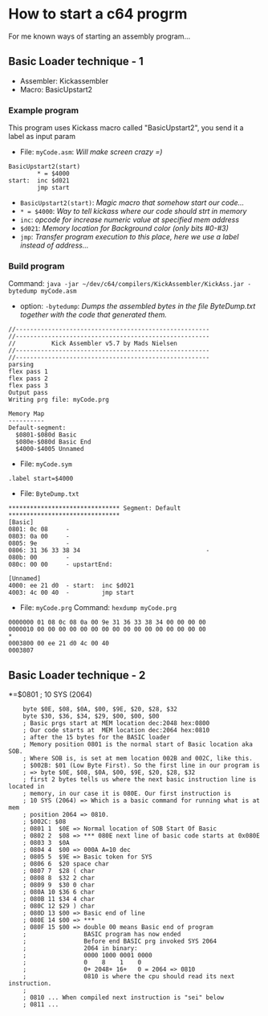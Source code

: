 # How to start a c64 progrm
For me known ways of starting an assembly program...

## Basic Loader technique - 1
- Assembler: Kickassembler
- Macro: BasicUpstart2
### Example program
This program uses Kickass macro called "BasicUpstart2", you send it a label as input param
* File: `myCode.asm`: *Will make screen crazy =)*

```
BasicUpstart2(start)
        * = $4000
start:  inc $d021
        jmp start
```
-  `BasicUpstart2(start)`: *Magic macro that somehow start our code...*
-  `* = $4000`: *Way to tell kickass where our code should strt in memory*
- `inc`: *opcode for increase numeric value at specified mem address*
- `$d021`: *Memory location for Background color (only bits #0-#3)*
- `jmp`: *Transfer program execution to this place, here we use a label instead of address...*

### Build program
Command: `java -jar ~/dev/c64/compilers/KickAssembler/KickAss.jar -bytedump myCode.asm`
- option: `-bytedump`: *Dumps the assembled bytes in the file ByteDump.txt together with the code that generated them.*

```
//------------------------------------------------------
//------------------------------------------------------
//          Kick Assembler v5.7 by Mads Nielsen
//------------------------------------------------------
//------------------------------------------------------
parsing
flex pass 1
flex pass 2
flex pass 3
Output pass
Writing prg file: myCode.prg

Memory Map
----------
Default-segment:
  $0801-$080d Basic
  $080e-$080d Basic End
  $4000-$4005 Unnamed
```

* File: `myCode.sym`
```
.label start=$4000
```

* File: `ByteDump.txt`
```
******************************* Segment: Default *******************************
[Basic]
0801: 0c 08     -
0803: 0a 00     -
0805: 9e        -
0806: 31 36 33 38 34                                   -
080b: 00        -
080c: 00 00     - upstartEnd:

[Unnamed]
4000: ee 21 d0  - start:  inc $d021
4003: 4c 00 40  -         jmp start
```

* File: `myCode.prg`
Command: `hexdump myCode.prg`
```
0000000 01 08 0c 08 0a 00 9e 31 36 33 38 34 00 00 00 00
0000010 00 00 00 00 00 00 00 00 00 00 00 00 00 00 00 00
*
0003800 00 ee 21 d0 4c 00 40
0003807
```


## Basic Loader technique - 2

*=$0801 ; 10 SYS (2064)

        byte $0E, $08, $0A, $00, $9E, $20, $28, $32
        byte $30, $36, $34, $29, $00, $00, $00
        ; Basic prgs start at MEM location dec:2048 hex:0800
        ; Our code starts at  MEM location dec:2064 hex:0810
        ; after the 15 bytes for the BASIC loader
        ; Memory position 0801 is the normal start of Basic location aka SOB.
        ; Where SOB is, is set at mem location 002B and 002C, like this.
        ; $002B: $01 (Low Byte First). So the first line in our program is
        ; => byte $0E, $08, $0A, $00, $9E, $20, $28, $32
        ; first 2 bytes tells us where the next basic instruction line is located in
        ; memory, in our case it is 080E. Our first instruction is
        ; 10 SYS (2064) => Which is a basic command for running what is at mem
        ; position 2064 => 0810.
        ; $002C: $08
        ; 0801 1  $0E => Normal location of SOB Start Of Basic
        ; 0802 2  $08 => *** 080E next line of basic code starts at 0x080E
        ; 0803 3  $0A 
        ; 0804 4  $00 => 000A A=10 dec
        ; 0805 5  $9E => Basic token for SYS
        ; 0806 6  $20 space char
        ; 0807 7  $28 ( char
        ; 0808 8  $32 2 char
        ; 0809 9  $30 0 char
        ; 080A 10 $36 6 char
        ; 080B 11 $34 4 char
        ; 080C 12 $29 ) char
        ; 080D 13 $00 => Basic end of line
        ; 080E 14 $00 => ***
        ; 080F 15 $00 => double 00 means Basic end of program
        ;                BASIC program has now ended
        ;                Before end BASIC prg invoked SYS 2064
        ;                2064 in binary:
        ;                0000 1000 0001 0000
        ;                0    8    1    0
        ;                0+ 2048+ 16+   0 = 2064 => 0810
        ;                0810 is where the cpu should read its next instruction.
        ;
        ; 0810 ... When compiled next instruction is "sei" below
        ; 0811 ... 

